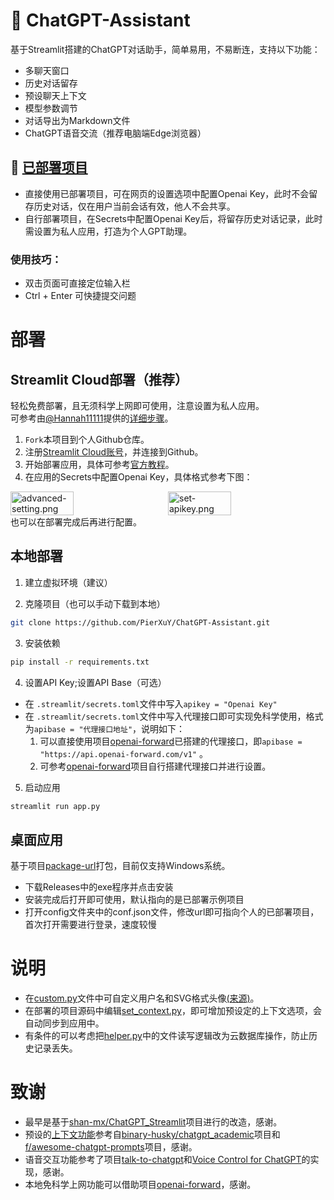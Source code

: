 # 🤖 ChatGPT-Assistant
基于Streamlit搭建的ChatGPT对话助手，简单易用，不易断连，支持以下功能：
- 多聊天窗口
- 历史对话留存
- 预设聊天上下文 
- 模型参数调节
- 对话导出为Markdown文件
- ChatGPT语音交流（推荐电脑端Edge浏览器）
## 🤩 [已部署项目](https://pearxuy-gpt.streamlit.app/)
- 直接使用已部署项目，可在网页的设置选项中配置Openai Key，此时不会留存历史对话，仅在用户当前会话有效，他人不会共享。
- 自行部署项目，在Secrets中配置Openai Key后，将留存历史对话记录，此时需设置为私人应用，打造为个人GPT助理。   

### 使用技巧：
- 双击页面可直接定位输入栏
- Ctrl + Enter 可快捷提交问题

# 部署

## Streamlit Cloud部署（推荐）
轻松免费部署，且无须科学上网即可使用，注意设置为私人应用。   
可参考由[@Hannah11111](https://github.com/Hannah11111)提供的[详细步骤](https://github.com/PierXuY/ChatGPT-Assistant/blob/main/Tutorial.md)。
1. `Fork`本项目到个人Github仓库。
2. 注册[Streamlit Cloud账号](https://share.streamlit.io/)，并连接到Github。
3. 开始部署应用，具体可参考[官方教程](https://docs.streamlit.io/streamlit-community-cloud/get-started)。   
4. 在应用的Secrets中配置Openai Key，具体格式参考下图：
<div style="display: flex;">
  <img src="https://github.com/PierXuY/ChatGPT-Assistant/blob/main/Figure/advanced-setting.png" alt="advanced-setting.png" style="flex: 1; width: 40%;"/>
  <img src="https://github.com/PierXuY/ChatGPT-Assistant/blob/main/Figure/set-apikey.png" alt="set-apikey.png" style="flex: 1; width: 40%;" />
</div>   
也可以在部署完成后再进行配置。

## 本地部署
1. 建立虚拟环境（建议）

2. 克隆项目（也可以手动下载到本地）
```bash
git clone https://github.com/PierXuY/ChatGPT-Assistant.git
```

3. 安装依赖
```bash
pip install -r requirements.txt
```

4. 设置API Key;设置API Base（可选）

- 在 `.streamlit/secrets.toml`文件中写入`apikey = "Openai Key"`
- 在 `.streamlit/secrets.toml`文件中写入代理接口即可实现免科学使用，格式为`apibase = "代理接口地址"`，说明如下：   
  1. 可以直接使用项目[openai-forward](https://github.com/beidongjiedeguang/openai-forward)已搭建的代理接口，即`apibase = "https://api.openai-forward.com/v1"` 。
  2. 可参考[openai-forward](https://github.com/beidongjiedeguang/openai-forward)项目自行搭建代理接口并进行设置。

5. 启动应用
```bash
streamlit run app.py
```

## 桌面应用
基于项目[package-url](https://github.com/PierXuY/package-url)打包，目前仅支持Windows系统。   
- 下载Releases中的exe程序并点击安装
- 安装完成后打开即可使用，默认指向的是已部署示例项目
- 打开config文件夹中的conf.json文件，修改url即可指向个人的已部署项目，首次打开需要进行登录，速度较慢

# 说明
- 在[custom.py](https://github.com/PierXuY/ChatGPT-Assistant/blob/main/libs/custom.py)文件中可自定义用户名和SVG格式头像[(来源)](https://www.dicebear.com/playground?style=identicon)。
- 在部署的项目源码中编辑[set_context.py](https://github.com/PierXuY/ChatGPT-Assistant/blob/main/libs/set_context.py)，即可增加预设定的上下文选项，会自动同步到应用中。
- 有条件的可以考虑把[helper.py](https://github.com/PierXuY/ChatGPT-Assistant/blob/main/libs/helper.py)中的文件读写逻辑改为云数据库操作，防止历史记录丢失。


# 致谢
- 最早是基于[shan-mx/ChatGPT_Streamlit](https://github.com/shan-mx/ChatGPT_Streamlit)项目进行的改造，感谢。
- 预设的[上下文功能](https://github.com/PierXuY/ChatGPT-Assistant/blob/main/set_context.py)参考自[binary-husky/chatgpt_academic](https://github.com/binary-husky/chatgpt_academic)项目和[f/awesome-chatgpt-prompts](https://github.com/f/awesome-chatgpt-prompts)项目，感谢。
- 语音交互功能参考了项目[talk-to-chatgpt](https://github.com/C-Nedelcu/talk-to-chatgpt)和[Voice Control for ChatGPT](https://chrome.google.com/webstore/detail/voice-control-for-chatgpt/eollffkcakegifhacjnlnegohfdlidhn)的实现，感谢。
- 本地免科学上网功能可以借助项目[openai-forward](https://github.com/beidongjiedeguang/openai-forward)，感谢。
